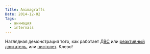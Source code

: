 ```yaml
---
Title: Animagraffs
Date: 2014-12-02
Tags: 
  - анимация
  - internals
---
```


<div class="text">Наглядная демонстрация того, как работает <a href="http://animagraffs.com/how-a-car-engine-works/">ДВС</a> или <a href="http://animagraffs.com/inside-a-jet-engine/">реактивный двигатель</a>, или <a href="http://animagraffs.com/how-a-handgun-works-1911-45/">пистолет</a>. Клево!</div>